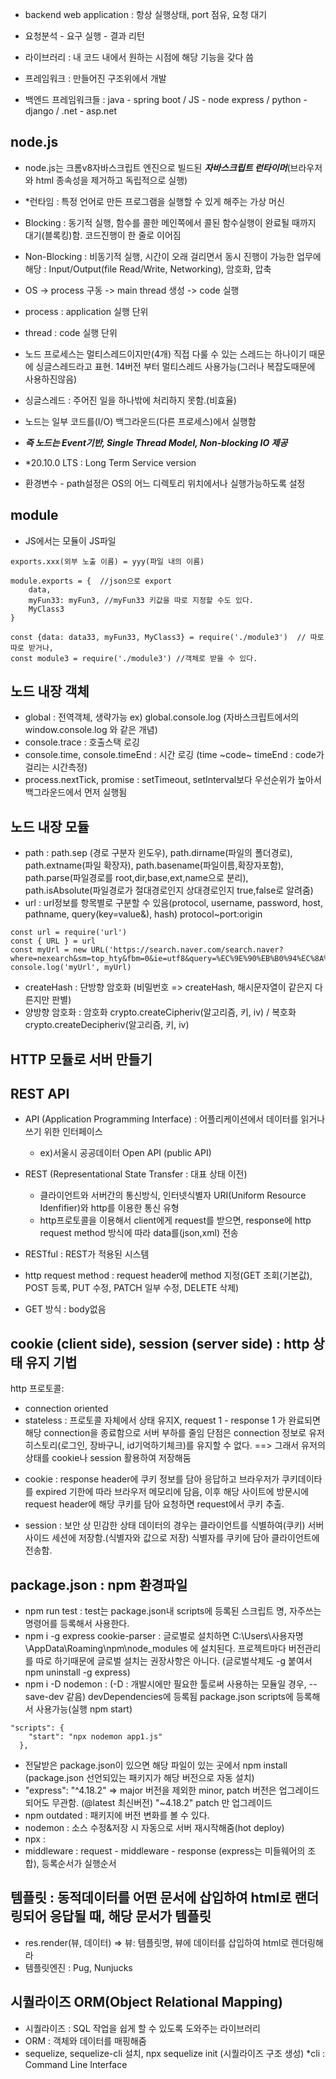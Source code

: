 * backend web application : 항상 실행상태, port 점유, 요청 대기 
* 요청분석 - 요구 실행 - 결과 리턴 

* 라이브러리 : 내 코드 내에서 원하는 시점에 해당 기능을 갖다 씀
* 프레임워크 : 만들어진 구조위에서 개발
* 백엔드 프레임워크들 : java - spring boot / JS - node express / python - django / .net - asp.net 

## node.js
* node.js는 크롬v8자바스크립트 엔진으로 빌드된 ***자바스크립트 런타이머***(브라우저와 html 종속성을 제거하고 독립적으로 실행)
* *런타임 : 특정 언어로 만든 프로그램을 실행할 수 있게 해주는 가상 머신

* Blocking : 동기적 실행, 함수를 콜한 메인쪽에서 콜된 함수실행이 완료될 때까지 대기(블록킹)함. 코드진행이 한 줄로 이어짐 
* Non-Blocking : 비동기적 실행, 시간이 오래 걸리면서 동시 진행이 가능한 업무에 해당 : Input/Output(file Read/Write, Networking), 암호화, 압축

* OS -> process 구동 -> main thread 생성 -> code 실행 
* process : application 실행 단위
* thread : code 실행 단위
* 노드 프로세스는 멀티스레드이지만(4개) 직접 다룰 수 있는 스레드는 하나이기 때문에 싱글스레드라고 표현. 14버전 부터 멀티스레드 사용가능(그러나 복잡도때문에 사용하진않음)
* 싱글스레드 : 주어진 일을 하나밖에 처리하지 못함.(비효율)
* 노드는 일부 코드를(I/O) 백그라운드(다른 프로세스)에서 실행함 
* ***즉 노드는 Event기반, Single Thread Model, Non-blocking IO 제공***

* *20.10.0 LTS : Long Term Service version
* 환경변수 - path설정은 OS의 어느 디렉토리 위치에서나 실행가능하도록 설정

## module
* JS에서는 모듈이 JS파일
```
exports.xxx(외부 노출 이름) = yyy(파일 내의 이름)
```
```
module.exports = {  //json으로 export
    data,
    myFun33: myFun3, //myFun33 키값을 따로 지정할 수도 있다.
    MyClass3
}
```
```
const {data: data33, myFun33, MyClass3} = require('./module3')  // 따로 따로 받거나,
const module3 = require('./module3') //객체로 받을 수 있다.
```
## 노드 내장 객체
* global : 전역객체, 생략가능 ex) global.console.log (자바스크립트에서의 window.console.log 와 같은 개념)
* console.trace : 호출스택 로깅 
* console.time, console.timeEnd : 시간 로깅 (time ~code~ timeEnd : code가 걸리는 시간측정)
* process.nextTick, promise : setTimeout, setInterval보다 우선순위가 높아서 백그라운드에서 먼저 실행됨 

## 노드 내장 모듈
* path : path.sep (경로 구분자 윈도우\), path.dirname(파일의 폴더경로), path.extname(파일 확장자), path.basename(파일이름,확장자포함), path.parse(파일경로를 root,dir,base,ext,name으로 분리), path.isAbsolute(파일경로가 절대경로인지 상대경로인지 true,false로 알려줌)
* url : url정보를 항목별로 구분할 수 있음(protocol, username, password, host, pathname, query(key=value&), hash) protocol~port:origin

```
const url = require('url')
const { URL } = url
const myUrl = new URL('https://search.naver.com/search.naver?where=nexearch&sm=top_hty&fbm=0&ie=utf8&query=%EC%9E%90%EB%B0%94%EC%8A%A4%ED%81%AC%EB%A6%BD%ED%8A%B8')
console.log('myUrl', myUrl)
```
* createHash : 단방향 암호화 (비밀번호 => createHash, 해시문자열이 같은지 다른지만 판별) 
* 양방향 암호화 : 암호화 crypto.createCipheriv(알고리즘, 키, iv) / 복호화 crypto.createDecipheriv(알고리즘, 키, iv)

## HTTP 모듈로 서버 만들기


## REST API 
* API (Application Programming Interface) : 어플리케이션에서 데이터를 읽거나 쓰기 위한 인터페이스
  - ex)서울시 공공데이터 Open API (public API)
* REST (Representational State Transfer : 대표 상태 이전) 
  - 클라이언트와 서버간의 통신방식, 인터넷식별자 URI(Uniform Resource Idenfifier)와 http를 이용한 통신 유형
  - http프로토콜을 이용해서 client에게 request를 받으면, response에 http request method 방식에 따라 data를(json,xml) 전송 
* RESTful : REST가 적용된 시스템
* http request method : request header에 method 지정(GET 조회(기본값), POST 등록, PUT 수정, PATCH 일부 수정, DELETE 삭제)

* GET 방식 : body없음 

## cookie (client side), session (server side) : http 상태 유지 기법
http 프로토콜: 
- connection oriented
- stateless : 프로토콜 자체에서 상태 유지X, request 1 - response 1 가 완료되면 해당 connection을 종료함으로 서버 부하를 줄임
단점은 connection 정보로 유저 히스토리(로그인, 장바구니, id기억하기체크)를 유지할 수 없다. ==> 그래서 유저의 상태를 cookie나 session 활용하여 저장해둠

* cookie : response header에 쿠키 정보를 담아 응답하고 브라우저가 쿠키데이타를 expired 기한에 따라 브라우저 메모리에 담음, 이후 해당 사이트에 방문시에 request header에 해당 쿠키를 담아 요청하면 request에서 쿠키 추출.

* session : 보안 상 민감한 상태 데이터의 경우는 클라이언트를 식별하여(쿠키) 서버사이드 세션에 저장함.(식별자와 값으로 저장) 식별자를 쿠키에 담아 클라이언트에 전송함. 

## package.json : npm 환경파일 
* npm run test : test는 package.json내 scripts에 등록된 스크립트 명, 자주쓰는 명령어를 등록해서 사용한다.
* npm i -g express cookie-parser : 글로벌로 설치하면 C:\Users\사용자명\AppData\Roaming\npm\node_modules 에 설치된다. 프로젝트마다 버전관리를 따로 하기때문에 글로벌 설치는 권장사항은 아니다. (글로벌삭제도 -g 붙여서 npm uninstall -g express)
* npm i -D nodemon : (-D : 개발시에만 필요한 툴로써 사용하는 모듈일 경우, --save-dev 같음) devDependencies에 등록됨
package.json scripts에 등록해서 사용가능(실행 npm start)
```
"scripts": {
    "start": "npx nodemon app1.js"
  },
```
* 전달받은 package.json이 있으면 해당 파일이 있는 곳에서 npm install (package.json 선언되있는 패키지가 해당 버전으로 자동 설치)
* "express": "^4.18.2" => major 버전을 제외한 minor, patch 버전은 업그레이드 되어도 무관함. (@latest 최신버전) "~4.18.2" patch 만 업그레이드 
* npm outdated : 패키지에 버전 변화를 볼 수 있다.
* nodemon : 소스 수정&저장 시 자동으로 서버 재시작해줌(hot deploy)
* npx : 
* middleware : request - middleware - response (express는 미들웨어의 조합), 등록순서가 실행순서

## 템플릿 : 동적데이터를 어떤 문서에 삽입하여 html로 랜더링되어 응답될 때, 해당 문서가 템플릿
* res.render(뷰, 데이터) => 뷰: 템플릿명, 뷰에 데이터를 삽입하여 html로 렌더링해라 
* 템플릿엔진 : Pug, Nunjucks

## 시퀄라이즈 ORM(Object Relational Mapping) 
- 시퀄라이즈 : SQL 작업을 쉽게 할 수 있도록 도와주는 라이브러리
- ORM : 객체와 데이터를 매핑해줌
- sequelize, sequelize-cli 설치, npx sequelize init (시퀄라이즈 구조 생성) 
*cli : Command Line Interface
